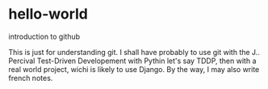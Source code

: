 hello-world
===========

introduction to github

This is just for understanding git.
I shall have probably to use git with the J.. Percival Test-Driven Developement with Pythin let's say TDDP,
then with a real world project, wichi is likely to use Django.
By the way, I may also write french notes.
